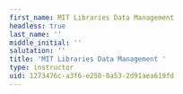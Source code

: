 ```yaml
---
first_name: MIT Libraries Data Management
headless: true
last_name: ''
middle_initial: ''
salutation: ''
title: 'MIT Libraries Data Management '
type: instructor
uid: 1273476c-a3f6-e250-0a53-2d91aea619fd
---
```

